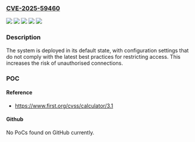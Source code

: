 ### [CVE-2025-59460](https://cve.mitre.org/cgi-bin/cvename.cgi?name=CVE-2025-59460)
![](https://img.shields.io/static/v1?label=Product&message=TLOC100-100%20with%20Firmware%20%3C7.1.1&color=blue)
![](https://img.shields.io/static/v1?label=Product&message=TLOC100-100%20with%20Firmware%20%3E%3D7.1.1&color=blue)
![](https://img.shields.io/static/v1?label=Version&message=&color=brightgreen)
![](https://img.shields.io/static/v1?label=Version&message=0%20&color=brightgreen)
![](https://img.shields.io/static/v1?label=Vulnerability&message=CWE-1391%20Use%20of%20Weak%20Credentials&color=brightgreen)

### Description

The system is deployed in its default state, with configuration settings that do not comply with the latest best practices for restricting access. This increases the risk of unauthorised connections.

### POC

#### Reference
- https://www.first.org/cvss/calculator/3.1

#### Github
No PoCs found on GitHub currently.

